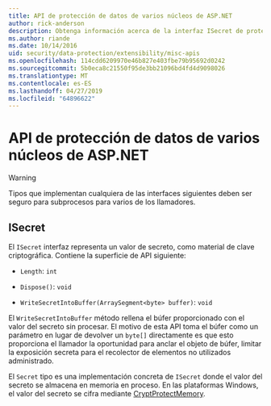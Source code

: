 ```yaml
---
title: API de protección de datos de varios núcleos de ASP.NET
author: rick-anderson
description: Obtenga información acerca de la interfaz ISecret de protección de datos de ASP.NET Core.
ms.author: riande
ms.date: 10/14/2016
uid: security/data-protection/extensibility/misc-apis
ms.openlocfilehash: 114cdd6209970e46b827e403fbe79b95692d0242
ms.sourcegitcommit: 5b0eca8c21550f95de3bb21096bd4fd4d9098026
ms.translationtype: MT
ms.contentlocale: es-ES
ms.lasthandoff: 04/27/2019
ms.locfileid: "64896622"
---
```

# <a name="miscellaneous-aspnet-core-data-protection-apis"></a>API de protección de datos de varios núcleos de ASP.NET

<a name="data-protection-extensibility-mics-apis"></a>

>[!WARNING]
> Tipos que implementan cualquiera de las interfaces siguientes deben ser seguro para subprocesos para varios de los llamadores.

## <a name="isecret"></a>ISecret

El `ISecret` interfaz representa un valor de secreto, como material de clave criptográfica. Contiene la superficie de API siguiente:

* `Length`: `int`

* `Dispose()`: `void`

* `WriteSecretIntoBuffer(ArraySegment<byte> buffer)`: `void`

El `WriteSecretIntoBuffer` método rellena el búfer proporcionado con el valor del secreto sin procesar. El motivo de esta API toma el búfer como un parámetro en lugar de devolver un `byte[]` directamente es que esto proporciona el llamador la oportunidad para anclar el objeto de búfer, limitar la exposición secreta para el recolector de elementos no utilizados administrado.

El `Secret` tipo es una implementación concreta de `ISecret` donde el valor del secreto se almacena en memoria en proceso. En las plataformas Windows, el valor del secreto se cifra mediante [CryptProtectMemory](https://msdn.microsoft.com/library/windows/desktop/aa380262(v=vs.85).aspx).
